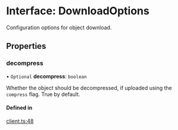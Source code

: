 # Interface: DownloadOptions

Configuration options for object download.

## Properties

### decompress

• `Optional` **decompress**: `boolean`

Whether the object should be decompressed, if uploaded using the `compress` flag.
True by default.

#### Defined in

[client.ts:48](https://github.com/replit/replit-storage-typescript/blob/1e27272/src/client.ts#L48)
